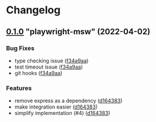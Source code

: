 # Changelog

<!-- MONODEPLOY:BELOW -->

## [0.1.0](https://github.com/valendres/playwright-msw/compare/playwright-msw@0.0.9...playwright-msw@0.1.0) "playwright-msw" (2022-04-02)<a name="0.1.0"></a>

### Bug Fixes

- type checking issue ([f34a9aa](https://github.com/valendres/playwright-msw/commits/f34a9aa))
- test timeout issue ([f34a9aa](https://github.com/valendres/playwright-msw/commits/f34a9aa))
- git hooks ([f34a9aa](https://github.com/valendres/playwright-msw/commits/f34a9aa))

### Features

- remove express as a dependency ([d164383](https://github.com/valendres/playwright-msw/commits/d164383))
- make integration easier ([d164383](https://github.com/valendres/playwright-msw/commits/d164383))
- simplify implementation (#4) ([d164383](https://github.com/valendres/playwright-msw/commits/d164383))

